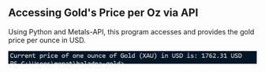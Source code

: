## Accessing Gold's Price per Oz via API

Using Python and Metals-API, this program accesses and provides the gold price per ounce in USD. 


![Printed Statement](gold.JPG)
